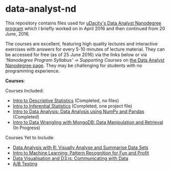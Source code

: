 # data-analyst-nd

This repository contains files used for [uDacity's Data Analyst Nanodegree program](https://www.udacity.com/course/data-analyst-nanodegree--nd002) which I briefly worked on in April 2016 and then continued from 20 June, 2016. 

The courses are excellent, featuring high quality lectures and interactive exercises with answers for every 5-10 minutes of lecture material. They can be accessed for free (as of 25 June 2016) via the links below or via _'Nanodegree Program Syllabus' -> Supporting Courses_ on [the Data Analyst Nanodegree page](https://www.udacity.com/course/data-analyst-nanodegree--nd002). They may be challenging for students with no programming experience.

__Courses__:

Courses Included:
- [Intro to Descriptive Statistics](https://www.udacity.com/course/intro-to-descriptive-statistics--ud827) (Completed, no files) 
- [Intro to Inferential Statistics](https://www.udacity.com/course/intro-to-inferential-statistics--ud201) (Completed, one project file)
- [Intro to Data Analysis: Data Analysis using NumPy and Pandas](https://www.udacity.com/course/intro-to-data-analysis--ud170) (Completed)
- [Intro to Data Wrangling with MongoDB: Data Manipulation and Retrieval](https://www.udacity.com/course/data-wrangling-with-mongodb--ud032) (In Progress)

 
Courses Yet to Include:
- [Data Analysis with R: Visually Analyse and Summarise Data Sets](https://www.udacity.com/course/data-analysis-with-r--ud651)
- [Intro to Machine Learning: Pattern Recognition for Fun and Profit](https://www.udacity.com/course/intro-to-machine-learning--ud120)
- [Data Visualisation and D3.js: Communicating with Data](https://www.udacity.com/course/data-visualization-and-d3js--ud507)
- [A/B Testing](https://www.udacity.com/course/ab-testing--ud257)
